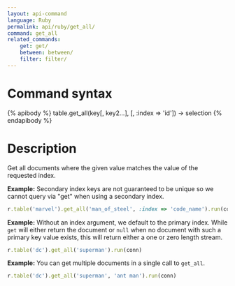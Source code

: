 ```yaml
---
layout: api-command 
language: Ruby
permalink: api/ruby/get_all/
command: get_all 
related_commands:
    get: get/
    between: between/
    filter: filter/
---
```


# Command syntax #

{% apibody %}
table.get_all(key[, key2...], [, :index => 'id']) &rarr; selection
{% endapibody %}

# Description #

Get all documents where the given value matches the value of the requested index.

__Example:__ Secondary index keys are not guaranteed to be unique so we cannot query via
"get" when using a secondary index.

```rb
r.table('marvel').get_all('man_of_steel', :index => 'code_name').run(conn)
```


__Example:__ Without an index argument, we default to the primary index. While `get` will either return the document or `null` when no document with such a primary key value exists, this will return either a one or zero length stream.

```rb
r.table('dc').get_all('superman').run(conn)
```


__Example:__ You can get multiple documents in a single call to `get_all`.

```rb
r.table('dc').get_all('superman', 'ant man').run(conn)
```

